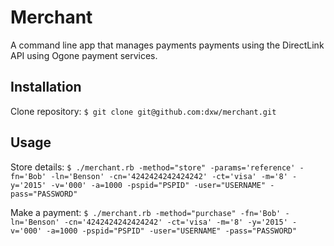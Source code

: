 Merchant
========================

A command line app that manages payments payments using the DirectLink API using Ogone payment services.

## Installation
Clone repository: `$ git clone git@github.com:dxw/merchant.git`

## Usage

Store details: ```$ ./merchant.rb -method="store" -params='reference' -fn='Bob' -ln='Benson' -cn='4242424242424242' -ct='visa' -m='8' -y='2015' -v='000' -a=1000 -pspid="PSPID" -user="USERNAME" -pass="PASSWORD"```

Make a payment: ```$ ./merchant.rb -method="purchase" -fn='Bob' -ln='Benson' -cn='4242424242424242' -ct='visa' -m='8' -y='2015' -v='000' -a=1000 -pspid="PSPID" -user="USERNAME" -pass="PASSWORD"```


